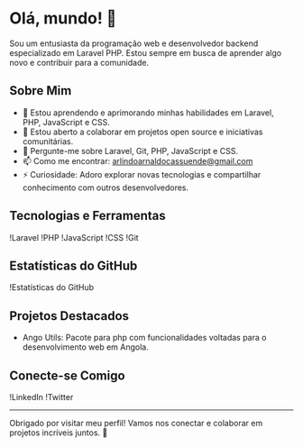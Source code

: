 # Olá, mundo! 👋

Sou um entusiasta da programação web e desenvolvedor backend especializado em Laravel PHP. Estou sempre em busca de aprender algo novo e contribuir para a comunidade.

## Sobre Mim

- 🌱 Estou aprendendo e aprimorando minhas habilidades em Laravel, PHP, JavaScript e CSS.
- 👯 Estou aberto a colaborar em projetos open source e iniciativas comunitárias.
- 💬 Pergunte-me sobre Laravel, Git, PHP, JavaScript e CSS.
- 📫 Como me encontrar: arlindoarnaldocassuende@gmail.com
- ⚡ Curiosidade: Adoro explorar novas tecnologias e compartilhar conhecimento com outros desenvolvedores.

## Tecnologias e Ferramentas

!Laravel
!PHP
!JavaScript
!CSS
!Git

## Estatísticas do GitHub

!Estatísticas do GitHub

## Projetos Destacados

- Ango Utils: Pacote para php com funcionalidades voltadas para o desenvolvimento web em Angola.

## Conecte-se Comigo

!LinkedIn
!Twitter

---

Obrigado por visitar meu perfil! Vamos nos conectar e colaborar em projetos incríveis juntos. 🚀
